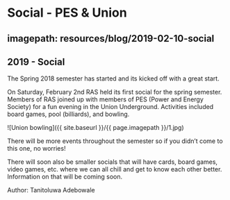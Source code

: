 # Social - PES & Union
## imagepath: resources/blog/2019-02-10-social
## 2019 - Social

The Spring 2018 semester has started and its kicked off with a great start.

On Saturday, February 2nd RAS held its first social for the spring semester. Members of RAS joined up with members of PES (Power and Energy Society) for a fun evening in the Union Underground. Activities included board games, pool (billiards), and bowling.

![Union bowling]({{ site.baseurl }}/{{ page.imagepath }}/1.jpg)

There will be more events throughout the semester so if you didn’t come to this one, no worries!

There will soon also be smaller socials that will have cards, board games, video games, etc. where we can all chill and get to know each other better. Information on that will be coming soon.

Author: Tanitoluwa Adebowale
